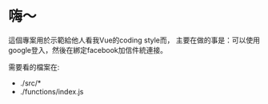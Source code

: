 # 嗨～
這個專案用於示範給他人看我Vue的coding style而，
主要在做的事是：可以使用google登入，然後在綁定facebook加信件統連接。

需要看的檔案在:
  - ./src/*
  - ./functions/index.js

